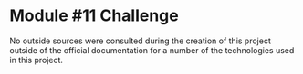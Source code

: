 # Module #11 Challenge
No outside sources were consulted during the creation of this project outside of the official documentation for a number of the technologies used in this project.